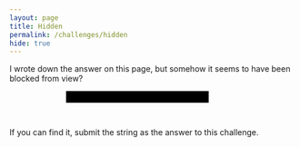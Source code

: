 ```yaml
---
layout: page
title: Hidden
permalink: /challenges/hidden
hide: true
---
```


I wrote down the answer on this page, but somehow it seems to have been blocked
from view?

<svg width="500" height="50">
    <text x="100" y="15" fill="black">TOLD_YOU_IT_WAS_HERE</text>
    <rect width="250" height="20" style="fill:rgb(0,0,0);stroke-with=3;stroke:rgb(0,0,0)" x="100" y="0" />
</svg>

If you can find it, submit the string as the answer to this challenge.